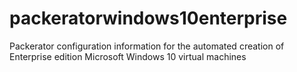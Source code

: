 # packeratorwindows10enterprise
Packerator configuration information for the automated creation of Enterprise edition Microsoft Windows 10 virtual machines

